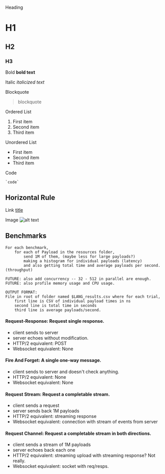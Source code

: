 Heading	
# H1
## H2
### H3
Bold	**bold text**

Italic	*italicized text*

Blockquote	
> blockquote

Ordered List	
1. First item
2. Second item
3. Third item

Unordered List	
- First item
- Second item
- Third item

Code

	`code`
	
	
Horizontal Rule	
---

Link	[title](https://www.example.com)

Image	![alt text](image.jpg)

Benchmarks
---

    For each benchmark, 
        for each of Payload in the resources folder,
            send 1M of them, (maybe less for large payloads?)
            making a histogram for individual payloads (latency)
            and also getting total time and average payloads per second. (throughput)
            
    FUTURE: also add concurrency -- 32 - 512 in parallel are enough.
    FUTURE: also profile memory usage and CPU usage.
    
    OUTPUT FORMAT:
    File in root of folder named $LANG_results.csv where for each trial,
        first line is CSV of individual payload times in ns
        second line is total time in seconds
        third line is average payloads/second.
    
#### Request-Response: Request single response.
- client sends to server
- server echoes without modification.
- HTTP/2 equivalent: POST
- Websocket equivalent: None

#### Fire And Forget: A single one-way message.
- client sends to server and doesn't check anything.
- HTTP/2 equivalent: None
- Websocket equivalent: None

#### Request Stream: Request a completable stream.
- client sends a request
- server sends back 1M payloads
- HTTP/2 equivalent: streaming response
- Websocket equivalent: connection with stream of events from server

#### Request Channel: Request a completable stream in both directions.
- client sends a stream of 1M payloads
- server echoes back each one
- HTTP/2 equivalent: streaming upload with streaming response? Not really.
- Websocket equivalent: socket with req/resps.

